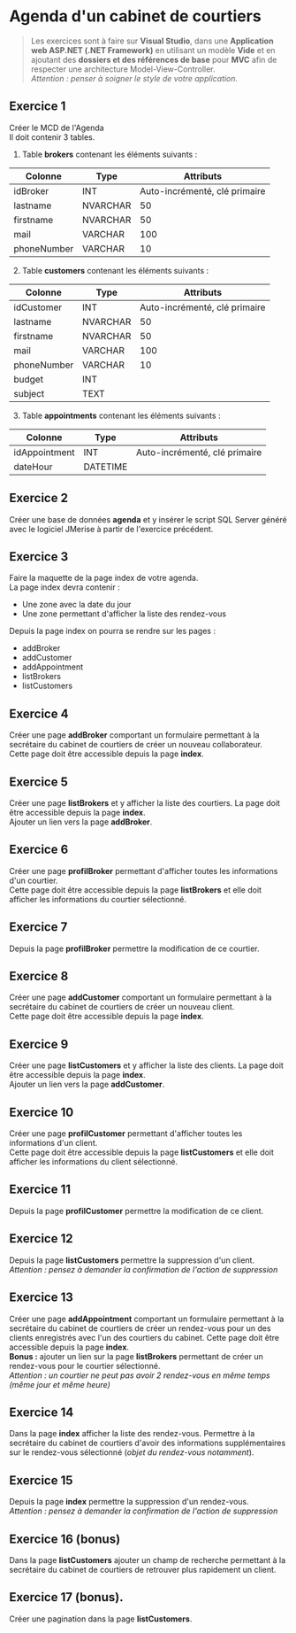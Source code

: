 # Agenda d'un cabinet de courtiers

>Les exercices sont à faire sur **Visual Studio**, dans une **Application web ASP.NET (.NET Framework)** en utilisant un modèle **Vide** et en ajoutant des **dossiers et des références de base** pour **MVC** afin de respecter une architecture Model-View-Controller.  
*Attention : penser à soigner le style de votre application.*  

## Exercice 1  
Créer le MCD de l'Agenda  
Il doit contenir 3 tables.  
1. Table **brokers** contenant les éléments suivants :  

| Colonne     | Type      | Attributs                     |
|-------------|-----------|-------------------------------|
| idBroker    | INT       | Auto-incrémenté, clé primaire |
| lastname    | NVARCHAR  | 50 |
| firstname   | NVARCHAR  | 50 |
| mail        | VARCHAR   | 100 |
| phoneNumber | VARCHAR   | 10 |

2. Table **customers** contenant les éléments suivants :

| Colonne       | Type      | Attributs                     |
| ------------- | --------- | ----------------------------- |
| idCustomer    | INT       | Auto-incrémenté, clé primaire |
| lastname      | NVARCHAR  | 50 |
| firstname     | NVARCHAR  | 50 |
| mail          | VARCHAR   | 100 |
| phoneNumber   | VARCHAR   | 10 |
| budget        | INT       | |
| subject       | TEXT      | |

3. Table **appointments** contenant les éléments suivants :  

| Colonne       | Type        | Attributs                     |
| ------------- | ----------- | ----------------------------- |
| idAppointment | INT         | Auto-incrémenté, clé primaire |
| dateHour      | DATETIME    | |

## Exercice 2  
Créer une base de données **agenda** et y insérer le script SQL Server généré avec le logiciel JMerise à partir de l'exercice précédent.

## Exercice 3  
Faire la maquette de la page index de votre agenda.  
La page index devra contenir :  
  * Une zone avec la date du jour  
  * Une zone permettant d'afficher la liste des rendez-vous

Depuis la page index on pourra se rendre sur les pages :  
  * addBroker  
  * addCustomer
  * addAppointment  
  * listBrokers  
  * listCustomers  

## Exercice 4  
Créer une page **addBroker** comportant un formulaire permettant à la secrétaire du cabinet de courtiers de créer un nouveau collaborateur.  
Cette page doit être accessible depuis la page **index**.  

## Exercice 5  
Créer une page **listBrokers** et y afficher la liste des courtiers. La page doit être accessible depuis la page **index**.  
Ajouter un lien vers la page **addBroker**.

## Exercice 6  
Créer une page **profilBroker** permettant d'afficher toutes les informations d'un courtier.  
Cette page doit être accessible depuis la page **listBrokers** et elle doit afficher les informations du courtier sélectionné.

## Exercice 7  
Depuis la page **profilBroker** permettre la modification de ce courtier.

## Exercice 8  
Créer une page **addCustomer** comportant un formulaire permettant à la secrétaire du cabinet de courtiers de créer un nouveau client.  
Cette page doit être accessible depuis la page **index**.

## Exercice 9  
Créer une page **listCustomers** et y afficher la liste des clients. La page doit être accessible depuis la page **index**.  
Ajouter un lien vers la page **addCustomer**.

## Exercice 10  
Créer une page **profilCustomer** permettant d'afficher toutes les informations d'un client.  
Cette page doit être accessible depuis la page **listCustomers** et elle doit afficher les informations du client sélectionné.  

## Exercice 11  
Depuis la page **profilCustomer** permettre la modification de ce client.  

## Exercice 12  
Depuis la page **listCustomers** permettre la suppression d'un client.  
*Attention : pensez à demander la confirmation de l'action de suppression*  

## Exercice 13  
Créer une page **addAppointment** comportant un formulaire permettant à la secrétaire du cabinet de courtiers de créer un rendez-vous pour un des clients enregistrés avec l'un des courtiers du cabinet.
Cette page doit être accessible depuis la page **index**.  
**Bonus :** ajouter un lien sur la page **listBrokers** permettant de créer un rendez-vous pour le courtier sélectionné.  
*Attention : un courtier ne peut pas avoir 2 rendez-vous en même temps (même jour et même heure)*

## Exercice 14  
Dans la page **index** afficher la liste des rendez-vous. Permettre à la secrétaire du cabinet de courtiers d'avoir des informations supplémentaires sur le rendez-vous sélectionné (*objet du rendez-vous notamment*).  

## Exercice 15  
Depuis la page **index** permettre la suppression d'un rendez-vous.  
*Attention : pensez à demander la confirmation de l'action de suppression*  

## Exercice 16 (bonus)  
Dans la page **listCustomers** ajouter un champ de recherche permettant à la secrétaire du cabinet de courtiers de retrouver plus rapidement un client.  

## Exercice 17 (bonus).  
Créer une pagination dans la page **listCustomers**.
